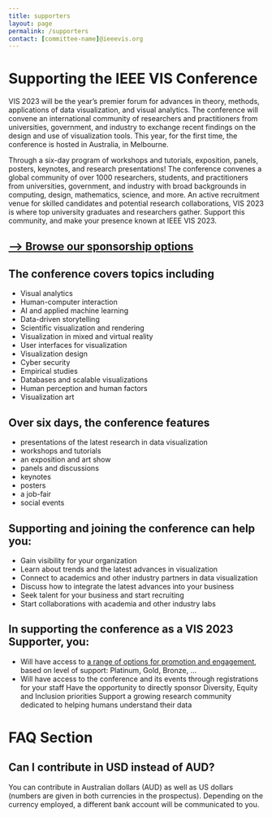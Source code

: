 ```yaml
---
title: supporters
layout: page
permalink: /supporters
contact: [committee-name]@ieeevis.org
---
```


# Supporting the IEEE VIS Conference

VIS 2023 will be the year’s premier forum for advances in theory, methods, applications of data visualization, and visual analytics. The conference will convene an international community of researchers and practitioners from universities, government, and industry to exchange recent findings on the design and use of visualization tools. This year, for the first time, the conference is hosted in Australia, in Melbourne. 

Through a six-day program of workshops and tutorials, exposition, panels, posters, keynotes, and research presentations! The conference convenes a global community of over 1000 researchers, students, and practitioners from universities, government, and industry with broad backgrounds in computing, design, mathematics, science, and more. An active recruitment venue for skilled candidates and potential research collaborations, VIS 2023 is where top university graduates and researchers gather. Support this community, and make your presence known at IEEE VIS 2023.

## [--> Browse our sponsorship options](prospectus) 

## The conference covers topics including
* Visual analytics
* Human-computer interaction 
* AI and applied machine learning
* Data-driven storytelling
* Scientific visualization and rendering
* Visualization in mixed and virtual reality
* User interfaces for visualization 
* Visualization design
* Cyber security
* Empirical studies
* Databases and scalable visualizations
* Human perception and human factors
* Visualization art

## Over six days, the conference features 
* presentations of the latest research in data visualization 
* workshops and tutorials 
* an exposition and art show 
* panels and discussions 
* keynotes 
* posters 
* a job-fair
* social events

## Supporting and joining the conference can help you: 
* Gain visibility for your organization
* Learn about trends and the latest advances in visualization
* Connect to academics and other industry partners in data visualization
* Discuss how to integrate the latest advances into your business
* Seek talent for your business and start recruiting
* Start collaborations with academia and other industry labs

## In supporting the conference as a VIS 2023 Supporter, you: 
* Will have access to [a range of options for promotion and engagement](prospectus), based on level of support: Platinum, Gold, Bronze, ... 
* Will have access to the conference and its events through registrations for your staff 
Have the opportunity to directly sponsor Diversity, Equity and Inclusion priorities
Support a growing research community dedicated to helping humans understand their data


# FAQ Section 

## Can I contribute in USD instead of AUD?

You can contribute in Australian dollars (AUD) as well as US dollars (numbers are given in both currencies in the prospectus). Depending on the currency employed, a different bank account will be communicated to you.
